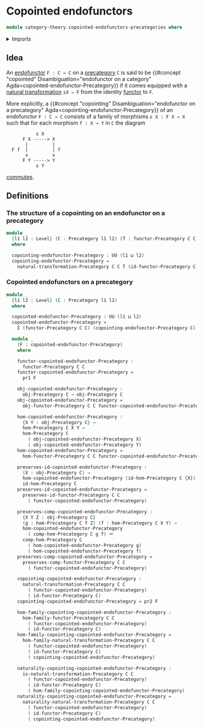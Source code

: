 # Copointed endofunctors

```agda
module category-theory.copointed-endofunctors-precategories where
```

<details><summary>Imports</summary>

```agda
open import category-theory.functors-precategories
open import category-theory.natural-transformations-functors-precategories
open import category-theory.precategories

open import foundation.dependent-pair-types
open import foundation.identity-types
open import foundation.universe-levels
```

</details>

## Idea

An [endofunctor](category-theory.functors-precategories.md) `F : C → C` on a
[precategory](category-theory.precategories.md) `C` is said to be
{{#concept "copointed" Disambiguation="endofunctor on a category" Agda=copointed-endofunctor-Precategory}}
if it comes equipped with a
[natural transformation](category-theory.natural-transformations-functors-precategories.md)
`id ⇒ F` from the identity [functor](category-theory.functors-precategories.md)
to `F`.

More explicitly, a
{{#concept "copointing" Disambiguation="endofunctor on a precategory" Agda=copointing-endofunctor-Precategory}}
of an endofunctor `F : C → C` consists of a family of morphisms `ε X : F X → X`
such that for each morphism `f : X → Y` in `C` the diagram

```text
           ε X
      F X -----> X
       |         |
  F f  |         | f
       ∨         ∨
      F Y -----> Y
           ε Y
```

[commutes](category-theory.commuting-squares-of-morphisms-in-precategories.md).

## Definitions

### The structure of a copointing on an endofunctor on a precategory

```agda
module _
  {l1 l2 : Level} (C : Precategory l1 l2) (T : functor-Precategory C C)
  where

  copointing-endofunctor-Precategory : UU (l1 ⊔ l2)
  copointing-endofunctor-Precategory =
    natural-transformation-Precategory C C T (id-functor-Precategory C)
```

### Copointed endofunctors on a precategory

```agda
module _
  {l1 l2 : Level} (C : Precategory l1 l2)
  where

  copointed-endofunctor-Precategory : UU (l1 ⊔ l2)
  copointed-endofunctor-Precategory =
    Σ (functor-Precategory C C) (copointing-endofunctor-Precategory C)

  module _
    (F : copointed-endofunctor-Precategory)
    where

    functor-copointed-endofunctor-Precategory :
      functor-Precategory C C
    functor-copointed-endofunctor-Precategory =
      pr1 F

    obj-copointed-endofunctor-Precategory :
      obj-Precategory C → obj-Precategory C
    obj-copointed-endofunctor-Precategory =
      obj-functor-Precategory C C functor-copointed-endofunctor-Precategory

    hom-copointed-endofunctor-Precategory :
      {X Y : obj-Precategory C} →
      hom-Precategory C X Y →
      hom-Precategory C
        ( obj-copointed-endofunctor-Precategory X)
        ( obj-copointed-endofunctor-Precategory Y)
    hom-copointed-endofunctor-Precategory =
      hom-functor-Precategory C C functor-copointed-endofunctor-Precategory

    preserves-id-copointed-endofunctor-Precategory :
      (X : obj-Precategory C) →
      hom-copointed-endofunctor-Precategory (id-hom-Precategory C {X}) ＝
      id-hom-Precategory C
    preserves-id-copointed-endofunctor-Precategory =
      preserves-id-functor-Precategory C C
        ( functor-copointed-endofunctor-Precategory)

    preserves-comp-copointed-endofunctor-Precategory :
      {X Y Z : obj-Precategory C}
      (g : hom-Precategory C Y Z) (f : hom-Precategory C X Y) →
      hom-copointed-endofunctor-Precategory
        ( comp-hom-Precategory C g f) ＝
      comp-hom-Precategory C
        ( hom-copointed-endofunctor-Precategory g)
        ( hom-copointed-endofunctor-Precategory f)
    preserves-comp-copointed-endofunctor-Precategory =
      preserves-comp-functor-Precategory C C
        ( functor-copointed-endofunctor-Precategory)

    copointing-copointed-endofunctor-Precategory :
      natural-transformation-Precategory C C
        ( functor-copointed-endofunctor-Precategory)
        ( id-functor-Precategory C)
    copointing-copointed-endofunctor-Precategory = pr2 F

    hom-family-copointing-copointed-endofunctor-Precategory :
      hom-family-functor-Precategory C C
        ( functor-copointed-endofunctor-Precategory)
        ( id-functor-Precategory C)
    hom-family-copointing-copointed-endofunctor-Precategory =
      hom-family-natural-transformation-Precategory C C
        ( functor-copointed-endofunctor-Precategory)
        ( id-functor-Precategory C)
        ( copointing-copointed-endofunctor-Precategory)

    naturality-copointing-copointed-endofunctor-Precategory :
      is-natural-transformation-Precategory C C
        ( functor-copointed-endofunctor-Precategory)
        ( id-functor-Precategory C)
        ( hom-family-copointing-copointed-endofunctor-Precategory)
    naturality-copointing-copointed-endofunctor-Precategory =
      naturality-natural-transformation-Precategory C C
        ( functor-copointed-endofunctor-Precategory)
        ( id-functor-Precategory C)
        ( copointing-copointed-endofunctor-Precategory)
```
